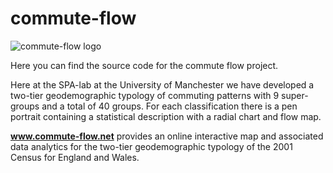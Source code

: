 # commute-flow
![commute-flow logo](http://www.ppgis.manchester.ac.uk/commute-flow/images/cf_logo.png)

Here you can find the source code for the commute flow project.

Here at the SPA-lab at the University of Manchester we have developed a two-tier geodemographic typology of commuting patterns with 9 super-groups and a total of 40 groups. For each classification there is a pen portrait containing a statistical description with a radial chart and flow map.

**www.commute-flow.net** provides an online interactive map and associated data analytics for the two-tier geodemographic typology of the 2001 Census for England and Wales.
